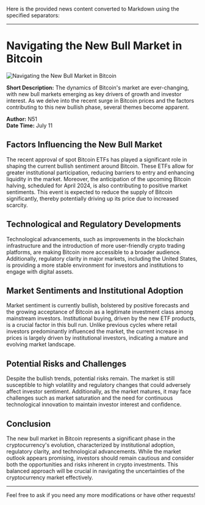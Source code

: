 Here is the provided news content converted to Markdown using the specified separators:

---

# Navigating the New Bull Market in Bitcoin

![Navigating the New Bull Market in Bitcoin](https://uploads-ssl.webflow.com/665f9886cd4e586a9a14dc8c/6698e40fa9d24c69df36d181_Navigating%20the%20New%20Bull%20Market%20in%20Bitcoin.png)

**Short Description:** The dynamics of Bitcoin's market are ever-changing, with new bull markets emerging as key drivers of growth and investor interest. As we delve into the recent surge in Bitcoin prices and the factors contributing to this new bullish phase, several themes become apparent.

**Author:** N51  
**Date Time:** July 11

## Factors Influencing the New Bull Market

The recent approval of spot Bitcoin ETFs has played a significant role in shaping the current bullish sentiment around Bitcoin. These ETFs allow for greater institutional participation, reducing barriers to entry and enhancing liquidity in the market. Moreover, the anticipation of the upcoming Bitcoin halving, scheduled for April 2024, is also contributing to positive market sentiments. This event is expected to reduce the supply of Bitcoin significantly, thereby potentially driving up its price due to increased scarcity.

## Technological and Regulatory Developments

Technological advancements, such as improvements in the blockchain infrastructure and the introduction of more user-friendly crypto trading platforms, are making Bitcoin more accessible to a broader audience. Additionally, regulatory clarity in major markets, including the United States, is providing a more stable environment for investors and institutions to engage with digital assets.

## Market Sentiments and Institutional Adoption

Market sentiment is currently bullish, bolstered by positive forecasts and the growing acceptance of Bitcoin as a legitimate investment class among mainstream investors. Institutional buying, driven by the new ETF products, is a crucial factor in this bull run. Unlike previous cycles where retail investors predominantly influenced the market, the current increase in prices is largely driven by institutional investors, indicating a mature and evolving market landscape.

## Potential Risks and Challenges

Despite the bullish trends, potential risks remain. The market is still susceptible to high volatility and regulatory changes that could adversely affect investor sentiment. Additionally, as the market matures, it may face challenges such as market saturation and the need for continuous technological innovation to maintain investor interest and confidence.

## Conclusion

The new bull market in Bitcoin represents a significant phase in the cryptocurrency's evolution, characterized by institutional adoption, regulatory clarity, and technological advancements. While the market outlook appears promising, investors should remain cautious and consider both the opportunities and risks inherent in crypto investments. This balanced approach will be crucial in navigating the uncertainties of the cryptocurrency market effectively.

---

Feel free to ask if you need any more modifications or have other requests!